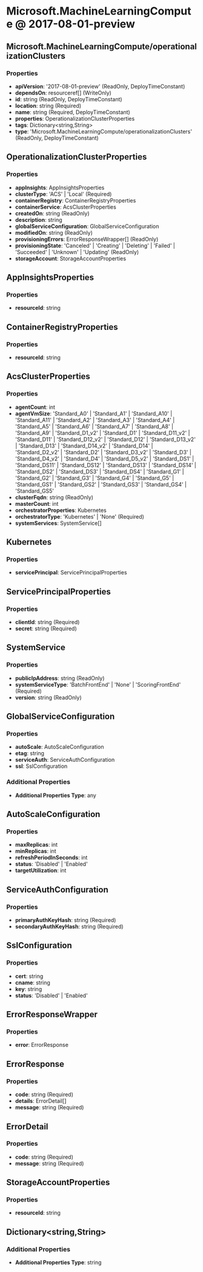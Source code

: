 # Microsoft.MachineLearningCompute @ 2017-08-01-preview

## Microsoft.MachineLearningCompute/operationalizationClusters
### Properties
* **apiVersion**: '2017-08-01-preview' (ReadOnly, DeployTimeConstant)
* **dependsOn**: resourceref[] (WriteOnly)
* **id**: string (ReadOnly, DeployTimeConstant)
* **location**: string (Required)
* **name**: string (Required, DeployTimeConstant)
* **properties**: OperationalizationClusterProperties
* **tags**: Dictionary<string,String>
* **type**: 'Microsoft.MachineLearningCompute/operationalizationClusters' (ReadOnly, DeployTimeConstant)

## OperationalizationClusterProperties
### Properties
* **appInsights**: AppInsightsProperties
* **clusterType**: 'ACS' | 'Local' (Required)
* **containerRegistry**: ContainerRegistryProperties
* **containerService**: AcsClusterProperties
* **createdOn**: string (ReadOnly)
* **description**: string
* **globalServiceConfiguration**: GlobalServiceConfiguration
* **modifiedOn**: string (ReadOnly)
* **provisioningErrors**: ErrorResponseWrapper[] (ReadOnly)
* **provisioningState**: 'Canceled' | 'Creating' | 'Deleting' | 'Failed' | 'Succeeded' | 'Unknown' | 'Updating' (ReadOnly)
* **storageAccount**: StorageAccountProperties

## AppInsightsProperties
### Properties
* **resourceId**: string

## ContainerRegistryProperties
### Properties
* **resourceId**: string

## AcsClusterProperties
### Properties
* **agentCount**: int
* **agentVmSize**: 'Standard_A0' | 'Standard_A1' | 'Standard_A10' | 'Standard_A11' | 'Standard_A2' | 'Standard_A3' | 'Standard_A4' | 'Standard_A5' | 'Standard_A6' | 'Standard_A7' | 'Standard_A8' | 'Standard_A9' | 'Standard_D1_v2' | 'Standard_D1' | 'Standard_D11_v2' | 'Standard_D11' | 'Standard_D12_v2' | 'Standard_D12' | 'Standard_D13_v2' | 'Standard_D13' | 'Standard_D14_v2' | 'Standard_D14' | 'Standard_D2_v2' | 'Standard_D2' | 'Standard_D3_v2' | 'Standard_D3' | 'Standard_D4_v2' | 'Standard_D4' | 'Standard_D5_v2' | 'Standard_DS1' | 'Standard_DS11' | 'Standard_DS12' | 'Standard_DS13' | 'Standard_DS14' | 'Standard_DS2' | 'Standard_DS3' | 'Standard_DS4' | 'Standard_G1' | 'Standard_G2' | 'Standard_G3' | 'Standard_G4' | 'Standard_G5' | 'Standard_GS1' | 'Standard_GS2' | 'Standard_GS3' | 'Standard_GS4' | 'Standard_GS5'
* **clusterFqdn**: string (ReadOnly)
* **masterCount**: int
* **orchestratorProperties**: Kubernetes
* **orchestratorType**: 'Kubernetes' | 'None' (Required)
* **systemServices**: SystemService[]

## Kubernetes
### Properties
* **servicePrincipal**: ServicePrincipalProperties

## ServicePrincipalProperties
### Properties
* **clientId**: string (Required)
* **secret**: string (Required)

## SystemService
### Properties
* **publicIpAddress**: string (ReadOnly)
* **systemServiceType**: 'BatchFrontEnd' | 'None' | 'ScoringFrontEnd' (Required)
* **version**: string (ReadOnly)

## GlobalServiceConfiguration
### Properties
* **autoScale**: AutoScaleConfiguration
* **etag**: string
* **serviceAuth**: ServiceAuthConfiguration
* **ssl**: SslConfiguration
### Additional Properties
* **Additional Properties Type**: any

## AutoScaleConfiguration
### Properties
* **maxReplicas**: int
* **minReplicas**: int
* **refreshPeriodInSeconds**: int
* **status**: 'Disabled' | 'Enabled'
* **targetUtilization**: int

## ServiceAuthConfiguration
### Properties
* **primaryAuthKeyHash**: string (Required)
* **secondaryAuthKeyHash**: string (Required)

## SslConfiguration
### Properties
* **cert**: string
* **cname**: string
* **key**: string
* **status**: 'Disabled' | 'Enabled'

## ErrorResponseWrapper
### Properties
* **error**: ErrorResponse

## ErrorResponse
### Properties
* **code**: string (Required)
* **details**: ErrorDetail[]
* **message**: string (Required)

## ErrorDetail
### Properties
* **code**: string (Required)
* **message**: string (Required)

## StorageAccountProperties
### Properties
* **resourceId**: string

## Dictionary<string,String>
### Additional Properties
* **Additional Properties Type**: string


